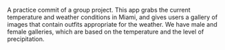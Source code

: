 A practice commit of a group project.
This app grabs the current temperature and weather conditions in Miami, and gives users a gallery of images that contain outfits appropriate for the weather. We have male and female galleries, which are based on the temperature and the level of precipitation.
